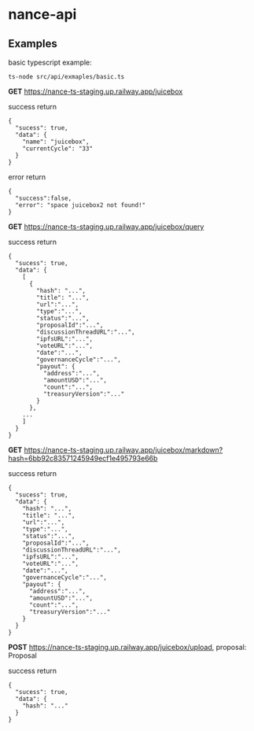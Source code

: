 # nance-api

## Examples

basic typescript example:

`ts-node src/api/exmaples/basic.ts`

**GET** 
https://nance-ts-staging.up.railway.app/juicebox

success return
```
{
  "sucess": true,
  "data": {
    "name": "juicebox",
    "currentCycle": "33"
  }
}
```

error return
```
{
  "success":false,
  "error": "space juicebox2 not found!"
}
```

**GET**
https://nance-ts-staging.up.railway.app/juicebox/query

success return
```
{
  "sucess": true,
  "data": {
    [
      {
        "hash": "...",
        "title": "...",
        "url":"...",
        "type":"...",
        "status":"...",
        "proposalId":"...",
        "discussionThreadURL":"...",
        "ipfsURL":"...",
        "voteURL":"...",
        "date":"...",
        "governanceCycle":"...",
        "payout": {
          "address":"...",
          "amountUSD":"...",
          "count":"...",
          "treasuryVersion":"..."
        }
      },
    ...
    ]
  }
}
```

**GET**
https://nance-ts-staging.up.railway.app/juicebox/markdown?hash=6bb92c83571245949ecf1e495793e66b

success return
```
{
  "sucess": true,
  "data": {
    "hash": "...",
    "title": "...",
    "url":"...",
    "type":"...",
    "status":"...",
    "proposalId":"...",
    "discussionThreadURL":"...",
    "ipfsURL":"...",
    "voteURL":"...",
    "date":"...",
    "governanceCycle":"...",
    "payout": {
      "address":"...",
      "amountUSD":"...",
      "count":"...",
      "treasuryVersion":"..."
    }
  }
}
```

**POST**
https://nance-ts-staging.up.railway.app/juicebox/upload, proposal: Proposal

success return
```
{
  "sucess": true,
  "data": {
    "hash": "..."
  }
}
```
